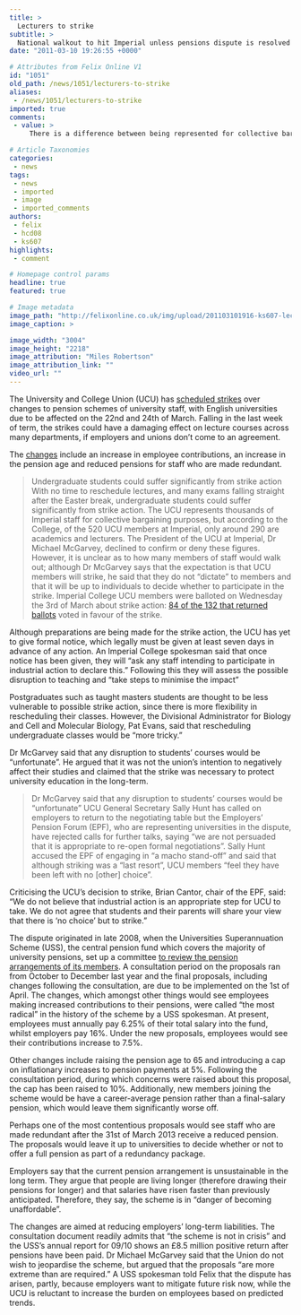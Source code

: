 ```yaml
---
title: >
  Lecturers to strike
subtitle: >
  National walkout to hit Imperial unless pensions dispute is resolved
date: "2011-03-10 19:26:55 +0000"

# Attributes from Felix Online V1
id: "1051"
old_path: /news/1051/lecturers-to-strike
aliases:
 - /news/1051/lecturers-to-strike
imported: true
comments:
 - value: >
     There is a difference between being represented for collective bargaining purposes and being a signed-up member of the Union.,There is a difference between being represented for collective bargaining purposes and being a signed-up member of the Union.,This article totally blows, man. Where are all the naked chicks waving placards? Sort it out, lads!,This article totally blows, man. Where are all the naked chicks waving placards? Sort it out, lads!,Well done to those lecturers who do choose to go to work. <br> <br>Millions across the country and the world don't have that choice.,Well done to those lecturers who do choose to go to work. <br> <br>Millions across the country and the world don't have that choice.,"The UCU represents thousands of Imperial staff... but according to the College, ...the 520 UCU members at Imperial" <br> <br>wut,"The UCU represents thousands of Imperial staff... but according to the College, ...the 520 UCU members at Imperial" <br> <br>wut

# Article Taxonomies
categories:
 - news
tags:
 - news
 - imported
 - image
 - imported_comments
authors:
 - felix
 - hcd08
 - ks607
highlights:
 - comment

# Homepage control params
headline: true
featured: true

# Image metadata
image_path: "http://felixonline.co.uk/img/upload/201103101916-ks607-lectures.jpg"
image_caption: >

image_width: "3004"
image_height: "2218"
image_attribution: "Miles Robertson"
image_attribution_link: ""
video_url: ""
---
```


The University and College Union (UCU) has [scheduled strikes](http://www.ucu.org.uk/index.cfm?articleid=5371) over changes to pension schemes of university staff, with English universities due to be affected on the 22nd and 24th of March. Falling in the last week of term, the strikes could have a damaging effect on lecture courses across many departments, if employers and unions don’t come to an agreement.

The [changes](http://www.employerspensionsforum.co.uk/en/pension-schemes/uss-review.cfm) include an increase in employee contributions, an increase in the pension age and reduced pensions for staff who are made redundant.
> Undergraduate students could suffer significantly from strike action
With no time to reschedule lectures, and many exams falling straight after the Easter break, undergraduate students could suffer significantly from strike action. The UCU represents thousands of Imperial staff for collective bargaining purposes, but according to the College, of the 520 UCU members at Imperial, only around 290 are academics and lecturers. The President of the UCU at Imperial, Dr Michael McGarvey, declined to confirm or deny these figures. However, it is unclear as to how many members of staff would walk out; although Dr McGarvey says that the expectation is that UCU members will strike, he said that they do not “dictate” to members and that it will be up to individuals to decide whether to participate in the strike. Imperial College UCU members were balloted on Wednesday the 3rd of March about strike action: [84 of the 132 that returned ballots](http://www.ucu.org.uk/media/pdf/j/2/ussballot_imperial_mar11.pdf) voted in favour of the strike.

Although preparations are being made for the strike action, the UCU has yet to give formal notice, which legally must be given at least seven days in advance of any action. An Imperial College spokesman said that once notice has been given, they will “ask any staff intending to participate in industrial action to declare this.” Following this they will assess the possible disruption to teaching and “take steps to minimise the impact”

Postgraduates such as taught masters students are thought to be less vulnerable to possible strike action, since there is more flexibility in rescheduling their classes. However, the Divisional Administrator for Biology and Cell and Molecular Biology, Pat Evans, said that rescheduling undergraduate classes would be “more tricky.”

Dr McGarvey said that any disruption to students’ courses would be “unfortunate”. He argued that it was not the union’s intention to negatively affect their studies and claimed that the strike was necessary to protect university education in the long-term.
> Dr McGarvey said that any disruption to students’ courses would be “unfortunate”
UCU General Secretary Sally Hunt has called on employers to return to the negotiating table but the Employers’ Pension Forum (EPF), who are representing universities in the dispute, have rejected calls for further talks, saying “we are not persuaded that it is appropriate to re-open formal negotiations”. Sally Hunt accused the EPF of engaging in “a macho stand-off” and said that although striking was a “last resort”, UCU members “feel they have been left with no [other] choice”.

Criticising the UCU’s decision to strike, Brian Cantor, chair of the EPF, said: “We do not believe that industrial action is an appropriate step for UCU to take. We do not agree that students and their parents will share your view that there is ‘no choice’ but to strike.”

The dispute originated in late 2008, when the Universities Superannuation Scheme (USS), the central pension fund which covers the majority of university pensions, set up a committee [to review the pension arrangements of its members](http://www.uss.co.uk/HowUssIsRun/Schemereview/Pages/InformationaboutUSSreview.aspx). A consultation period on the proposals ran from October to December last year and the final proposals, including changes following the consultation, are due to be implemented on the 1st of April. The changes, which amongst other things would see employees making increased contributions to their pensions, were called “the most radical” in the history of the scheme by a USS spokesman. At present, employees must annually pay 6.25% of their total salary into the fund, whilst employers pay 16%. Under the new proposals, employees would see their contributions increase to 7.5%.

Other changes include raising the pension age to 65 and introducing a cap on inflationary increases to pension payments at 5%. Following the consultation period, during which concerns were raised about this proposal, the cap has been raised to 10%. Additionally, new members joining the scheme would be have a career-average pension rather than a final-salary pension, which would leave them significantly worse off.

Perhaps one of the most contentious proposals would see staff who are made redundant after the 31st of March 2013 receive a reduced pension. The proposals would leave it up to universities to decide whether or not to offer a full pension as part of a redundancy package.

Employers say that the current pension arrangement is unsustainable in the long term. They argue that people are living longer (therefore drawing their pensions for longer) and that salaries have risen faster than previously anticipated. Therefore, they say, the scheme is in “danger of becoming unaffordable”.

The changes are aimed at reducing employers’ long-term liabilities. The consultation document readily admits that “the scheme is not in crisis” and the USS’s annual report for 09/10 shows an £8.5 million positive return after pensions have been paid. Dr Michael McGarvey said that the Union do not wish to jeopardise the scheme, but argued that the proposals “are more extreme than are required.” A USS spokesman told Felix that the dispute has arisen, partly, because employers want to mitigate future risk now, while the UCU is reluctant to increase the burden on employees based on predicted trends.
